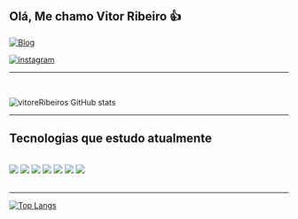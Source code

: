 

## Olá, Me chamo Vitor Ribeiro 👍

[![Blog](https://img.shields.io/badge/MeuPortfólio-yes-green.svg)](https://vitorribeiro-portifolio.netlify.app)

[![instagram](https://img.shields.io/badge/Instagram-E4405F?style=for-the-badge&logo=instagram&logoColor=white)](https://www.instagram.com/vitor.ribeiros/)
<hr>
<br>

![vitoreRibeiros GitHub stats](https://github-readme-stats.vercel.app/api?username=vitoreribeiros&show_icons=true&theme=dark)
<br>
<hr>

## Tecnologias que estudo atualmente
<br>
<div>
    <img src="https://img.shields.io/badge/HTML5-E34F26?style=for-the-badge&logo=html5&logoColor=white">
     <img src="https://img.shields.io/badge/CSS3-1572B6?style=for-the-badge&logo=css3&logoColor=white">
     <img src = "https://img.shields.io/badge/Sass-CC6699?style=for-the-badge&logo=sass&logoColor=white">
     <img src = "https://img.shields.io/badge/Bootstrap-563D7C?style=for-the-badge&logo=bootstrap&logoColor=white">
     <img src = "https://img.shields.io/badge/JavaScript-323330?style=for-the-badge&logo=javascript&logoColor=F7DF1E">
     <img src = "https://img.shields.io/badge/TypeScript-007ACC?style=for-the-badge&logo=typescript&logoColor=white">
     <img src = "https://img.shields.io/badge/React-20232A?style=for-the-badge&logo=react&logoColor=61DAFB">

</div>
<br>
<hr>

[![Top Langs](https://github-readme-stats.vercel.app/api/top-langs/?username=vitoreribeiros&layout=compact)](https://github.com/anuraghazra/github-readme-stats)

